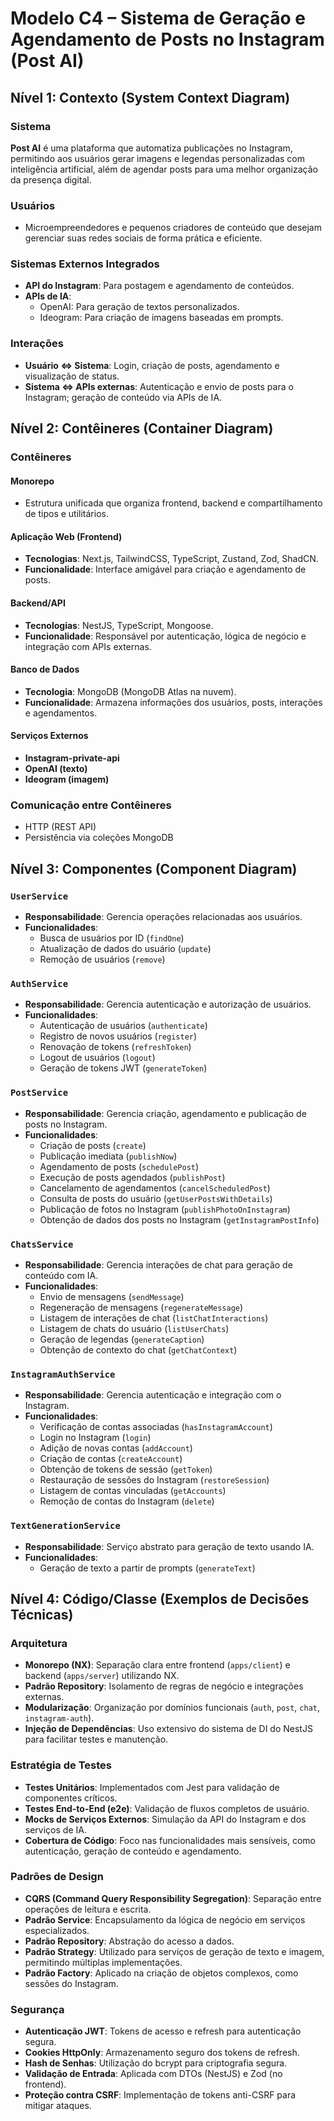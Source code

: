 # Modelo C4 – Sistema de Geração e Agendamento de Posts no Instagram (Post AI)

## Nível 1: Contexto (System Context Diagram)

### Sistema
**Post AI** é uma plataforma que automatiza publicações no Instagram, permitindo aos usuários gerar imagens e legendas personalizadas com inteligência artificial, além de agendar posts para uma melhor organização da presença digital.

### Usuários
- Microempreendedores e pequenos criadores de conteúdo que desejam gerenciar suas redes sociais de forma prática e eficiente.

### Sistemas Externos Integrados
- **API do Instagram**: Para postagem e agendamento de conteúdos.
- **APIs de IA**:
  - OpenAI: Para geração de textos personalizados.
  - Ideogram: Para criação de imagens baseadas em prompts.

### Interações
- **Usuário ⇔ Sistema**: Login, criação de posts, agendamento e visualização de status.
- **Sistema ⇔ APIs externas**: Autenticação e envio de posts para o Instagram; geração de conteúdo via APIs de IA.

## Nível 2: Contêineres (Container Diagram)

### Contêineres

#### Monorepo
- Estrutura unificada que organiza frontend, backend e compartilhamento de tipos e utilitários.

#### Aplicação Web (Frontend)
- **Tecnologias**: Next.js, TailwindCSS, TypeScript, Zustand, Zod, ShadCN.
- **Funcionalidade**: Interface amigável para criação e agendamento de posts.

#### Backend/API
- **Tecnologias**: NestJS, TypeScript, Mongoose.
- **Funcionalidade**: Responsável por autenticação, lógica de negócio e integração com APIs externas.

#### Banco de Dados
- **Tecnologia**: MongoDB (MongoDB Atlas na nuvem).
- **Funcionalidade**: Armazena informações dos usuários, posts, interações e agendamentos.

#### Serviços Externos
- **Instagram-private-api**
- **OpenAI (texto)**
- **Ideogram (imagem)**

### Comunicação entre Contêineres
- HTTP (REST API)
- Persistência via coleções MongoDB

## Nível 3: Componentes (Component Diagram)

### `UserService`
- **Responsabilidade**: Gerencia operações relacionadas aos usuários.
- **Funcionalidades**:
  - Busca de usuários por ID (`findOne`)
  - Atualização de dados do usuário (`update`)
  - Remoção de usuários (`remove`)

### `AuthService`
- **Responsabilidade**: Gerencia autenticação e autorização de usuários.
- **Funcionalidades**:
  - Autenticação de usuários (`authenticate`)
  - Registro de novos usuários (`register`)
  - Renovação de tokens (`refreshToken`)
  - Logout de usuários (`logout`)
  - Geração de tokens JWT (`generateToken`)

### `PostService`
- **Responsabilidade**: Gerencia criação, agendamento e publicação de posts no Instagram.
- **Funcionalidades**:
  - Criação de posts (`create`)
  - Publicação imediata (`publishNow`)
  - Agendamento de posts (`schedulePost`)
  - Execução de posts agendados (`publishPost`)
  - Cancelamento de agendamentos (`cancelScheduledPost`)
  - Consulta de posts do usuário (`getUserPostsWithDetails`)
  - Publicação de fotos no Instagram (`publishPhotoOnInstagram`)
  - Obtenção de dados dos posts no Instagram (`getInstagramPostInfo`)

### `ChatsService`
- **Responsabilidade**: Gerencia interações de chat para geração de conteúdo com IA.
- **Funcionalidades**:
  - Envio de mensagens (`sendMessage`)
  - Regeneração de mensagens (`regenerateMessage`)
  - Listagem de interações de chat (`listChatInteractions`)
  - Listagem de chats do usuário (`listUserChats`)
  - Geração de legendas (`generateCaption`)
  - Obtenção de contexto do chat (`getChatContext`)

### `InstagramAuthService`
- **Responsabilidade**: Gerencia autenticação e integração com o Instagram.
- **Funcionalidades**:
  - Verificação de contas associadas (`hasInstagramAccount`)
  - Login no Instagram (`login`)
  - Adição de novas contas (`addAccount`)
  - Criação de contas (`createAccount`)
  - Obtenção de tokens de sessão (`getToken`)
  - Restauração de sessões do Instagram (`restoreSession`)
  - Listagem de contas vinculadas (`getAccounts`)
  - Remoção de contas do Instagram (`delete`)

### `TextGenerationService`
- **Responsabilidade**: Serviço abstrato para geração de texto usando IA.
- **Funcionalidades**:
  - Geração de texto a partir de prompts (`generateText`)

## Nível 4: Código/Classe (Exemplos de Decisões Técnicas)

### Arquitetura
- **Monorepo (NX)**: Separação clara entre frontend (`apps/client`) e backend (`apps/server`) utilizando NX.
- **Padrão Repository**: Isolamento de regras de negócio e integrações externas.
- **Modularização**: Organização por domínios funcionais (`auth`, `post`, `chat`, `instagram-auth`).
- **Injeção de Dependências**: Uso extensivo do sistema de DI do NestJS para facilitar testes e manutenção.

### Estratégia de Testes
- **Testes Unitários**: Implementados com Jest para validação de componentes críticos.
- **Testes End-to-End (e2e)**: Validação de fluxos completos de usuário.
- **Mocks de Serviços Externos**: Simulação da API do Instagram e dos serviços de IA.
- **Cobertura de Código**: Foco nas funcionalidades mais sensíveis, como autenticação, geração de conteúdo e agendamento.

### Padrões de Design
- **CQRS (Command Query Responsibility Segregation)**: Separação entre operações de leitura e escrita.
- **Padrão Service**: Encapsulamento da lógica de negócio em serviços especializados.
- **Padrão Repository**: Abstração do acesso a dados.
- **Padrão Strategy**: Utilizado para serviços de geração de texto e imagem, permitindo múltiplas implementações.
- **Padrão Factory**: Aplicado na criação de objetos complexos, como sessões do Instagram.

### Segurança
- **Autenticação JWT**: Tokens de acesso e refresh para autenticação segura.
- **Cookies HttpOnly**: Armazenamento seguro dos tokens de refresh.
- **Hash de Senhas**: Utilização do bcrypt para criptografia segura.
- **Validação de Entrada**: Aplicada com DTOs (NestJS) e Zod (no frontend).
- **Proteção contra CSRF**: Implementação de tokens anti-CSRF para mitigar ataques.

